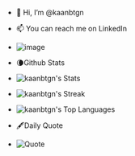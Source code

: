 - 👋 Hi, I’m @kaanbtgn
- 📫 You can reach me on LinkedIn
- ![image]({https://github.com/user-attachments/assets/708fc9dd-df89-4093-a65e-da97bc38b8d5})
- 🌘Github Stats

  
- ![kaanbtgn's Stats](https://github-readme-stats.vercel.app/api?username=kaanbtgn&theme=cobalt&show_icons=true&hide_border=true&count_private=true)
- ![kaanbtgn's Streak](https://github-readme-streak-stats.herokuapp.com/?user=kaanbtgn&theme=dracula&hide_border=true)
- ![kaanbtgn's Top Languages](https://github-readme-stats.vercel.app/api/top-langs/?username=kaanbtgn&theme=tokyonight&show_icons=true&hide_border=true&layout=compact)
  
- 🖋️Daily Quote
  
- ![Quote](https://github-readme-quotes-bay.vercel.app/quote?theme=dracula&layout=socrates&font=Redressed)
<!---
kaanbtgn/kaanbtgn is a ✨ special ✨ repository because its `README.md` (this file) appears on your GitHub profile.
You can click the Preview link to take a look at your changes.
--->
